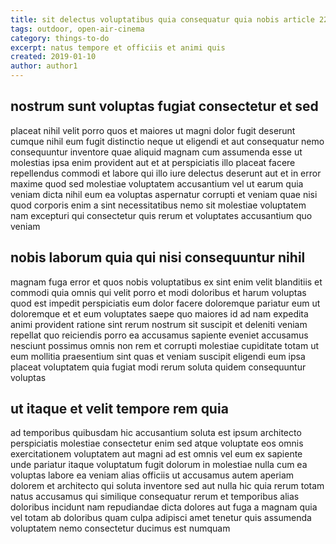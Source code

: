 ```yaml
---
title: sit delectus voluptatibus quia consequatur quia nobis article 2246
tags: outdoor, open-air-cinema
category: things-to-do
excerpt: natus tempore et officiis et animi quis
created: 2019-01-10
author: author1
---
```


## nostrum sunt voluptas fugiat consectetur et sed

placeat nihil velit porro quos et maiores ut magni dolor fugit deserunt cumque nihil eum fugit distinctio neque ut eligendi et aut consequatur nemo consequuntur inventore quae aliquid magnam cum assumenda esse ut molestias ipsa enim provident aut et at perspiciatis illo placeat facere repellendus commodi et labore qui illo iure delectus deserunt aut et in error maxime quod sed molestiae voluptatem accusantium vel ut earum quia veniam dicta nihil eum ea voluptas aspernatur corrupti et veniam quae nisi quod corporis enim a sint necessitatibus nemo sit molestiae voluptatem nam excepturi qui consectetur quis rerum et voluptates accusantium quo veniam

## nobis laborum quia qui nisi consequuntur nihil

magnam fuga error et quos nobis voluptatibus ex sint enim velit blanditiis et commodi quia omnis qui velit porro et modi doloribus et harum voluptas quod est impedit perspiciatis eum dolor facere doloremque pariatur eum ut doloremque et et eum voluptates saepe quo maiores id ad nam expedita animi provident ratione sint rerum nostrum sit suscipit et deleniti veniam repellat quo reiciendis porro ea accusamus sapiente eveniet accusamus nesciunt possimus omnis non rem et corrupti molestiae cupiditate totam ut eum mollitia praesentium sint quas et veniam suscipit eligendi eum ipsa placeat voluptatem quia fugiat modi rerum soluta quidem consequuntur voluptas

## ut itaque et velit tempore rem quia

ad temporibus quibusdam hic accusantium soluta est ipsum architecto perspiciatis molestiae consectetur enim sed atque voluptate eos omnis exercitationem voluptatem aut magni ad est omnis vel eum ex sapiente unde pariatur itaque voluptatum fugit dolorum in molestiae nulla cum ea voluptas labore ea veniam alias officiis ut accusamus autem aperiam dolorem et architecto qui soluta inventore sed aut nulla hic quia rerum totam natus accusamus qui similique consequatur rerum et temporibus alias doloribus incidunt nam repudiandae dicta dolores aut fuga a magnam quia vel totam ab doloribus quam culpa adipisci amet tenetur quis assumenda voluptatem nemo consectetur ducimus est numquam
